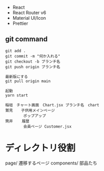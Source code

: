 - React
- React Router v6
- Material UI/Icon
- Prettier

## git command

```
git add .
git commit -m "何か入れる"
git checkout -b ブランチ名
git push origin ブランチ名

最新版にする
git pull origin main

起動
yarn start
```

```
稲垣　チャート画面　Chart.jsx ブランチ名　chart
鷲見　  子供用メインページ
        ポップアップ
筒井    履歴
        会員ページ Customer.jsx
```

# ディレクトリ役割
page/ 遷移するページ
components/ 部品たち